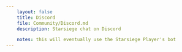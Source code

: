 ```yaml
---
    layout: false
    title: Discord
    file: Community/Discord.md
    description: Starsiege chat on Discord

    notes: this will eventually use the Starsiege Player's bot
---
```


